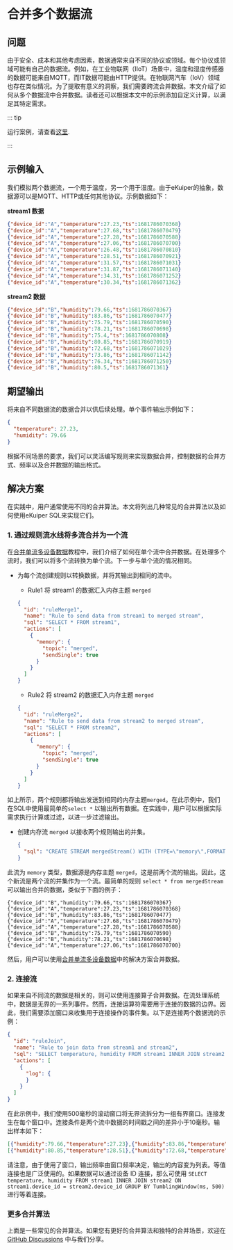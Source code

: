 # 合并多个数据流

## 问题

由于安全、成本和其他考虑因素，数据通常来自不同的协议或领域。每个协议或领域可能有自己的数据流。例如，在工业物联网（IIoT）场景中，温度和湿度传感器的数据可能来自MQTT，而IT数据可能由HTTP提供。在物联网汽车（IoV）领域也存在类似情况。为了提取有意义的洞察，我们需要跨流合并数据。本文介绍了如何从多个数据流中合并数据。读者还可以根据本文中的示例添加自定义计算，以满足其特定需求。

::: tip

运行案例，请查看[这里](../howto.md).

:::

## 示例输入

我们模拟两个数据流，一个用于温度，另一个用于湿度。由于eKuiper的抽象，数据源可以是MQTT、HTTP或任何其他协议。示例数据如下：

**stream1 数据**

```json lines
{"device_id":"A","temperature":27.23,"ts":1681786070368}
{"device_id":"A","temperature":27.68,"ts":1681786070479}
{"device_id":"A","temperature":27.28,"ts":1681786070588}
{"device_id":"A","temperature":27.06,"ts":1681786070700}
{"device_id":"A","temperature":26.48,"ts":1681786070810}
{"device_id":"A","temperature":28.51,"ts":1681786070921}
{"device_id":"A","temperature":31.57,"ts":1681786071031}
{"device_id":"A","temperature":31.87,"ts":1681786071140}
{"device_id":"A","temperature":34.31,"ts":1681786071252}
{"device_id":"A","temperature":30.34,"ts":1681786071362}
```

**stream2 数据**

```json lines
{"device_id":"B","humidity":79.66,"ts":1681786070367}
{"device_id":"B","humidity":83.86,"ts":1681786070477}
{"device_id":"B","humidity":75.79,"ts":1681786070590}
{"device_id":"B","humidity":78.21,"ts":1681786070698}
{"device_id":"B","humidity":75.4,"ts":1681786070808}
{"device_id":"B","humidity":80.85,"ts":1681786070919}
{"device_id":"B","humidity":72.68,"ts":1681786071029}
{"device_id":"B","humidity":73.86,"ts":1681786071142}
{"device_id":"B","humidity":76.34,"ts":1681786071250}
{"device_id":"B","humidity":80.5,"ts":1681786071361}
```

## 期望输出

将来自不同数据流的数据合并以供后续处理。单个事件输出示例如下：

```json
{
  "temperature": 27.23,
  "humidity": 79.66
}
```

根据不同场景的要求，我们可以灵活编写规则来实现数据合并，控制数据的合并方式、频率以及合并数据的输出格式。

## 解决方案

在实践中，用户通常使用不同的合并算法。本文将列出几种常见的合并算法以及如何使用eKuiper SQL来实现它们。

### 1. 通过规则流水线将多流合并为一个流

在[合并单流多设备数据](./merge_single_stream.md)教程中，我们介绍了如何在单个流中合并数据。在处理多个流时，我们可以将多个流转换为单个流。下一步与单个流的情况相同。

- 为每个流创建规则以转换数据，并将其输出到相同的流中。
  - Rule1 将 stream1 的数据汇入内存主题 `merged`
  
  ```json
  {
    "id": "ruleMerge1",
    "name": "Rule to send data from stream1 to merged stream",
    "sql": "SELECT * FROM stream1",
    "actions": [
      {
        "memory": {
          "topic": "merged",
          "sendSingle": true
        }
      }
    ]
  }
  ```
  
  - Rule2 将 stream2 的数据汇入内存主题 `merged`
  
  ```json
  {
    "id": "ruleMerge2",
    "name": "Rule to send data from stream2 to merged stream",
    "sql": "SELECT * FROM stream2",
    "actions": [
      {
        "memory": {
          "topic": "merged",
          "sendSingle": true
        }
      }
    ]
  }
  ```

如上所示，两个规则都将输出发送到相同的内存主题`merged`。在此示例中，我们在SQL中使用最简单的`select *` 以输出所有数据。在实践中，用户可以根据实际需求执行计算或过滤，以进一步过滤输出。

- 创建内存流 `merged` 以接收两个规则输出的并集。

  ```json
  {
    "sql": "CREATE STREAM mergedStream() WITH (TYPE=\"memory\",FORMAT=\"json\",DATASOURCE=\"merged\");"
  }
  ```

此流为 `memory` 类型，数据源是内存主题 `merged`，这是前两个流的输出。因此，这个新流是两个流的并集作为一个流。最简单的规则 `select * from mergedStream` 可以输出合并的数据，类似于下面的例子：

```text
{"device_id":"B","humidity":79.66,"ts":1681786070367}
{"device_id":"A","temperature":27.23,"ts":1681786070368}
{"device_id":"B","humidity":83.86,"ts":1681786070477}
{"device_id":"A","temperature":27.68,"ts":1681786070479}
{"device_id":"A","temperature":27.28,"ts":1681786070588}
{"device_id":"B","humidity":75.79,"ts":1681786070590}
{"device_id":"B","humidity":78.21,"ts":1681786070698}
{"device_id":"A","temperature":27.06,"ts":1681786070700}
```

然后，用户可以使用[合并单流多设备数据](./merge_single_stream.md)中的解决方案合并数据。

### 2. 连接流

如果来自不同流的数据是相关的，则可以使用连接算子合并数据。在流处理系统中，数据是无界的一系列事件。然而，连接运算符需要用于连接的数据的边界。因此，我们需要添加窗口来收集用于连接操作的事件集。以下是连接两个数据流的示例：

```json
{
  "id": "ruleJoin",
  "name": "Rule to join data from stream1 and stream2",
  "sql": "SELECT temperature, humidity FROM stream1 INNER JOIN stream2 ON stream1.ts - stream2.ts BETWEEN 0 AND 10 GROUP BY TumblingWindow(ms, 500)",
  "actions": [
    {
      "log": {
      }
    }
  ]
}
```

在此示例中，我们使用500毫秒的滚动窗口将无界流拆分为一组有界窗口。连接发生在每个窗口中。连接条件是两个流中数据的时间戳之间的差异小于10毫秒。输出样本如下：

```json lines
[{"humidity":79.66,"temperature":27.23},{"humidity":83.86,"temperature":27.68},{"humidity":78.21,"temperature":27.06},{"humidity":75.4,"temperature":26.48}]
[{"humidity":80.85,"temperature":28.51},{"humidity":72.68,"temperature":31.57},{"humidity":76.34,"temperature":34.31},{"humidity":80.5,"temperature":30.34}]
```

请注意，由于使用了窗口，输出频率由窗口频率决定，输出的内容变为列表。等值连接也是广泛使用的。如果数据可以通过设备 ID 连接，那么可使用 `SELECT temperature, humidity FROM stream1 INNER JOIN stream2 ON stream1.device_id = stream2.device_id GROUP BY TumblingWindow(ms, 500)` 进行等着连接。

### 更多合并算法

上面是一些常见的合并算法。如果您有更好的合并算法和独特的合并场景，欢迎在 [GitHub Discussions](https://github.com/lf-edge/ekuiper/discussions/categories/use-case) 中与我们分享。

